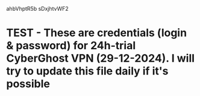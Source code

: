ahbVhptR5b
sDxjhtvWF2
# TEST - These are credentials (login & password) for 24h-trial CyberGhost VPN (29-12-2024). I will try to update this file daily if it's possible
